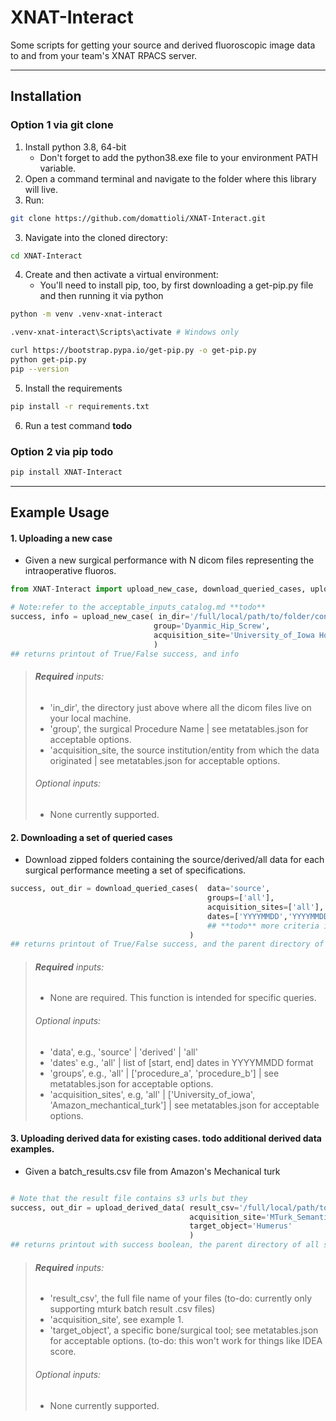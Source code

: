 # XNAT-Interact
Some scripts for getting your source and derived fluoroscopic image data to and from your team's XNAT RPACS server.


---
## Installation
### Option 1 via git clone
1. Install python 3.8, 64-bit
    - Don't forget to add the python38.exe file to your environment PATH variable.
2. Open a command terminal and navigate to the folder where this library will live.
3. Run: 
```bash
git clone https://github.com/domattioli/XNAT-Interact.git
```
3. Navigate into the cloned directory:
```bash
cd XNAT-Interact
```
4. Create and then activate a virtual environment:
    - You'll need to install pip, too, by first downloading a get-pip.py file and then running it via python
```bash
python -m venv .venv-xnat-interact
```
```bash
.venv-xnat-interact\Scripts\activate # Windows only
```
```bash
curl https://bootstrap.pypa.io/get-pip.py -o get-pip.py
python get-pip.py
pip --version
```
5. Install the requirements
```bash
pip install -r requirements.txt
```
6. Run a test command **todo**

### Option 2 via pip **todo**

```bash
pip install XNAT-Interact
```


---
## Example Usage
#### 1. Uploading a new case
- Given a new surgical performance with N dicom files representing the intraoperative fluoros.

```python
from XNAT-Interact import upload_new_case, download_queried_cases, upload_new_case

# Note:refer to the acceptable_inputs_catalog.md **todo**
success, info = upload_new_case( in_dir='/full/local/path/to/folder/containing/new_case/all/dicom/files', 
                                group='Dyanmic_Hip_Screw',
                                acquisition_site='University_of_Iowa Hospitals_and_Clinics' 
                                )
## returns printout of True/False success, and info
```
>###### **Required** inputs:
>- 'in_dir', the directory just above where all the dicom files live on your local machine.
>- 'group', the surgical Procedure Name                                                     | see metatables.json for acceptable options.
>- 'acquisition_site, the source institution/entity from which the data originated          | see metatables.json for acceptable options.
>###### Optional inputs:
>- None currently supported.


#### 2. Downloading a set of queried cases
- Download zipped folders containing the source/derived/all data for each surgical performance meeting a set of specifications.
```python
success, out_dir = download_queried_cases(  data='source',                                            
                                            groups=['all'],                                           
                                            acquisition_sites=['all'],                                  
                                            dates=['YYYYMMDD','YYYYMMDD']                             
                                            ## **todo** more criteria in the future, e.g., femur_segmentation_available=True
                                        )
## returns printout of True/False success, and the parent directory of all saved zipped folders
```
>###### **Required** inputs:
>- None are required. This function is intended for specific queries.
>###### Optional inputs:
>- 'data', e.g., 'source' | 'derived' | 'all'
>- 'dates' e.g., 'all' | list of [start, end] dates in YYYYMMDD format
>- 'groups', e.g., 'all' | ['procedure_a', 'procedure_b'] | see metatables.json for acceptable options.
>- 'acquisition_sites', e.g, 'all' | ['University_of_iowa', 'Amazon_mechantical_turk'] | see metatables.json for acceptable options.

#### 3. Uploading derived data for existing cases. **todo** additional derived data examples.
- Given a batch_results.csv file from Amazon's Mechanical turk
```python

# Note that the result file contains s3 urls but they 
success, out_dir = upload_derived_data( result_csv='/full/local/path/to/mturk_batch_result_file.csv',
                                        acquisition_site='MTurk_Semantic_Segmentation',                         
                                        target_object='Humerus'                                      
                                        )
## returns printout with success boolean, the parent directory of all saved zipped folders
```
>###### **Required** inputs:
>- 'result_csv', the full file name of your files (to-do: currently only supporting mturk batch result .csv files)
>- 'acquisition_site', see example 1.
>- 'target_object', a specific bone/surgical tool; see metatables.json for acceptable options. (to-do: this won't work for things like IDEA score.
>###### Optional inputs:
>- None currently supported.

